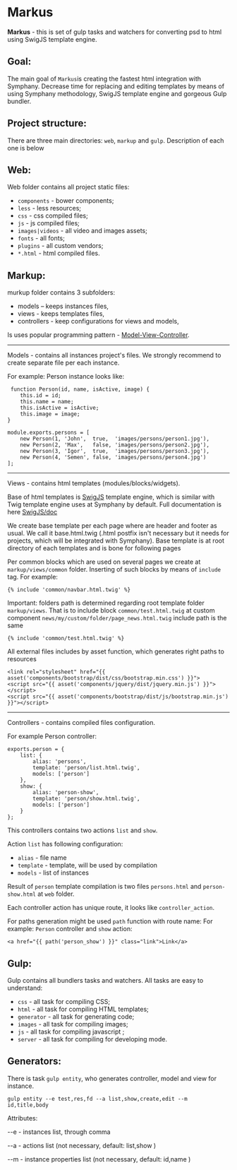 Markus
========================

**Markus** - this is set of gulp tasks and watchers for converting psd to html using SwigJS template engine.

Goal:
------------

The main goal of `Markus`is creating the fastest html integration with Symphany. Decrease time for replacing and editing templates by means of using Symphany methodology, SwigJS template engine and gorgeous Gulp bundler.

Project structure:
------------

There are three main directories: `web`, `markup` and `gulp`. Description of each one is below

Web:
------------
Web folder contains all project static files: 
- `components` - bower components;
- `less` - less resources;
- `css`  - css compiled files;
- `js` - js compiled files;
- `images|videos` - all video and images assets;
- `fonts` - all fonts;
- `plugins` - all custom vendors;
- `*.html` - html compiled files.

Markup:
------------

murkup folder contains 3 subfolders:
- models – keeps instances files,
- views - keeps templates files, 
- controllers - keep configurations for views and models,

Is uses popular programming pattern - [Model-View-Controller]. 

***


Models - contains all instances project's files. We strongly recommend to create separate file per each instance.

For example: Person instance looks like:

```shell
 function Person(id, name, isActive, image) {
    this.id = id;
    this.name = name;
    this.isActive = isActive;
    this.image = image;
}

module.exports.persons = [
    new Person(1, 'John',  true,  'images/persons/person1.jpg'),
    new Person(2, 'Max',   false, 'images/persons/person2.jpg'),
    new Person(3, 'Igor',  true,  'images/persons/person3.jpg'),
    new Person(4, 'Semen', false, 'images/persons/person4.jpg')
];
``` 

***

Views - contains html templates (modules/blocks/widgets).

Base of html templates is [SwigJS] template engine, which is similar with Twig template engine uses at Symphany by default. Full documentation is here [SwigJS/doc]

We create base template per each page where are header and footer as usual. We call it base.html.twig (.html postfix isn't necessary but it needs for projects, which will be integrated with Symphany). Base template is at root directory of each templates and is bone for following pages 

Per common blocks which are used on several pages we create at `markup/views/common` folder. Inserting of such blocks by means of `include` tag. For example:

```shell
{% include 'common/navbar.html.twig' %}
``` 
Important: folders path is determined regarding root template folder `markup/views`. That is to include block `common/test.html.twig` at custom component `news/my/custom/folder/page_news.html.twig` include path is the same 

```shell
{% include 'common/test.html.twig' %}
``` 

All external files includes by asset function, which generates right paths to resources

```shell
<link rel="stylesheet" href="{{ asset('components/bootstrap/dist/css/bootstrap.min.css') }}">
<script src="{{ asset('components/jquery/dist/jquery.min.js') }}"></script>
<script src="{{ asset('components/bootstrap/dist/js/bootstrap.min.js') }}"></script>
``` 

***

Controllers - contains compiled files configuration.

For example Person controller:

```shell
exports.person = {
    list: {
        alias: 'persons',
        template: 'person/list.html.twig',
        models: ['person']
    },
    show: {
        alias: 'person-show',
        template: 'person/show.html.twig',
        models: ['person']
    }
};
``` 
 
This controllers contains two actions `list` and `show`.

Action `list` has following configuration:
- `alias` - file name
- `template` - template, will be used by compilation
- `models` - list of instances 

Result of  `person` template compilation is two files `persons.html` and `person-show.html` at `web` folder.

Each controller action has unique route, it looks like  `controller_action`.

For paths generation might be used `path` function with route name:
For example: `Person` controller and `show` action:

```shell
<a href="{{ path('person_show') }}" class="link">Link</a>
```


Gulp:
------------

Gulp contains all bundlers tasks and watchers. All tasks are easy to understand:

- `css` - all task for compiling CSS;
- `html` - all task for compiling HTML templates;
- `generator` - all task for generating code;
- `images` - all task for compiling images;
- `js` - all task for compiling javascript ;
- `server` - all task for compiling for developing mode.


Generators:
------------

There is task `gulp entity`, who generates controller, model and view for instance.

```shell
gulp entity --e test,res,fd --a list,show,create,edit --m id,title,body
```

Attributes:

--е - instances list, through comma

--a - actions list (not necessary, default: list,show )

--m - instance properties list (not necessary, default: id,name )


[markup-swig]: https://github.com/Fafnur/markup-swig
[Model-View-Controller]: https://ru.wikipedia.org/wiki/Model-View-Controller
[SwigJS]: http://paularmstrong.github.io/swig/
[SwigJS/doc]: http://paularmstrong.github.io/swig/docs/
